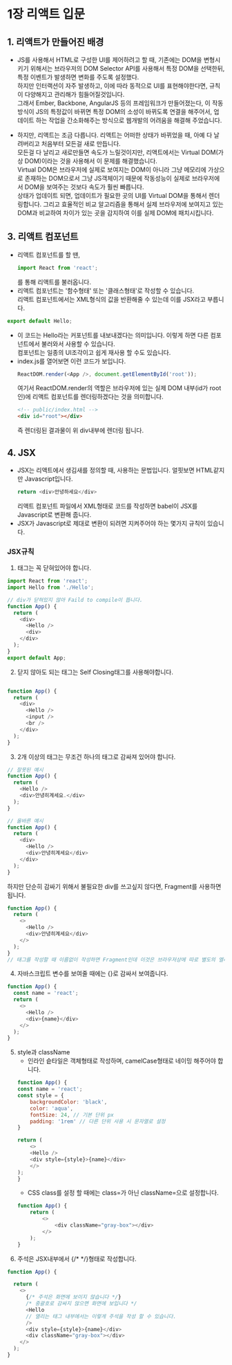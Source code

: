 # 1장 리액트 입문
## 1. 리액트가 만들어진 배경
- JS를 사용해서 HTML로 구성한 UI를 제어하려고 할 때, 기존에는 DOM을 변형시키기 위해서는 브라우저의 DOM Selector API를 사용해서 특정 DOM을 선택한뒤, 특정 이벤트가 발생하면 변화를 주도록 설정했다.  
하지만 인터랙션이 자주 발생하고, 이에 따라 동적으로 UI를 표현해야한다면, 규칙이 다양해지고 관리해가 힘들어질것입니다.  
그래서 Ember, Backbone, AngularJS 등의 프레임워크가 만들어졌는다, 이 작동방식이 JS의 특정값이 바뀌면 특정 DOM의 소성이 바뀌도록 연결을 해주어서, 업데이트 하는 작업을 간소화해주는 방식으로 웹개발의 어려움을 해결해 주었습니다.

- 하지만, 리액트는 조금 다릅니다. 리액트는 어떠한 상태가 바뀌었을 때, 아예 다 날려버리고 처음부터 모든걸 새로 만듭니다.  
모든걸 다 날리고 새로만들면 속도가 느릴것이지만, 리액트에서는 Virtual DOM(가상 DOM)이라는 것을 사용해서 이 문제를 해결했습니다.  
Virtual DOM은 브라우저에 실제로 보여지는 DOM이 아니라 그냥 메모리에 가상으로 존재하는 DOM으로서 그냥 JS객체이기 때문에 작동성능이 실제로 브라우저에서 DOM을 보여주는 것보다 속도가 훨씬 빠릅니다.  
상태가 업데이트 되면, 업데이트가 필요한 곳의 UI를 Virtual DOM을 통해서 렌더링합니다. 그리고 효율적인 비교 알고리즘을 통해서 실제 브라우저에 보여지고 있는 DOM과 비교하여 차이가 있는 곳을 감지하여 이를 실제 DOM에 패치시킵니다.

## 3. 리액트 컴포넌트
- 리액트 컴포넌트를 할 땐,  
    ```js
    import React from 'react';
    ```  
    를 통해 리액트를 불러옵니다.
- 리액트 컴포넌트는 '함수형태' 또는 '클래스형태'로 작성할 수 있습니다.  
리액트 컴포넌트에서는 XML형식의 값을 반환해줄 수 있는데 이를 JSX라고 부릅니다.
```js
export default Hello;
```
- 이 코드는 Hello라는 커포넌트를 내보내겠다는 의미입니다. 이렇게 하면 다른 컴포넌트에서 불러와서 사용할 수 있습니다.  
컴포넌트는 일종의 UI조각이고 쉽게 재사용 할 수도 있습니다.
- index.js를 열어보면 이런 코드가 보입니다.
    ```js
    ReactDOM.render(<App />, document.getElementById('root'));
    ```   
    여기서 ReactDOM.render의 역할은 브라우저에 있는 실제 DOM 내부(id가 root인)에 리액트 컴포넌트를 렌더링하겠다는 것을 의미합니다. 
    ```html
    <!-- public/index.html -->
    <div id="root"></div>
    ```
    즉 렌더링된 결과물이 위 div내부에 렌더링 됩니다.

## 4. JSX
- JSX는 리액트에서 생김새를 정의할 때, 사용하는 문법입니다. 얼핏보면 HTML같지만 Javascript입니다.
    ```js
    return <div>안녕하세요</div>
    ```
    리액트 컴포넌트 파일에서 XML형태로 코드를 작성하면 babel이 JSX를 Javascript로 변환해 줍니다.
- JSX가 Javascript로 제대로 변환이 되려면 지켜주어야 하는 몇가지 규칙이 있습니다.
### JSX규칙
1.  태그는 꼭 닫혀있어야 합니다.
```js
import React from 'react';
import Hello from './Hello';

// div가 닫혀있지 않아 Faild to compile이 뜹니다.
function App() {
  return (
    <div>
      <Hello />
      <div>
    </div>
  );
}
export default App;
```
2. 닫지 않아도 되는 태그는 Self Closing태그를 사용해야합니다.
```js

function App() {
  return (
    <div>
      <Hello />
      <input />
      <br />
    </div>
  );
}

```
3. 2개 이상의 태그는 무조건 하나의 태그로 감싸져 있어야 합니다.
```js
// 잘못된 예시
function App() {
  return (
    <Hello />
    <div>안녕히계세요.</div>
  );
}
```
```js
// 올바른 예시
function App() {
  return (
    <div>
      <Hello />
      <div>안녕히계세요</div>
    </div>
  );
}
```
하지만 단순히 감싸기 위해서 불필요한 div를 쓰고싶지 않다면, Fragment를 사용하면 됩니다.
```js
function App() {
  return (
    <>
      <Hello />
      <div>안녕히계세요</div>
    </>
  );
}
// 태그를 작성할 때 이름없이 작성하면 Fragment인데 이것은 브라우저상에 따로 별도의 엘리먼트로 나타나지 않습니다.
```
4. 자바스크립트 변수를 보여줄 때에는 {}로 감싸서 보여줍니다.
```js
function App() {
  const name = 'react';
  return (
    <>
      <Hello />
      <div>{name}</div>
    </>
  );
}
```
5. style과 className
    - 인라인 슽타일은 객체형태로 작성하며, camelCase형태로 네이밍 해주어야 합니다.
    ```js
    function App() {
    const name = 'react';
    const style = {
        backgroundColor: 'black',
        color: 'aqua',
        fontSize: 24, // 기본 단위 px
        padding: '1rem' // 다른 단위 사용 시 문자열로 설정
    }

    return (
        <>
        <Hello />
        <div style={style}>{name}</div>
        </>
    );
    }
    ```  
    - CSS class를 설정 할 때에는 class=가 아닌 className=으로 설정합니다.
    ```js
    function App() {
        return (
            <>
                <div className="gray-box"></div>
            </>
        );
    }
    ```
6. 주석은 JSX내부에서 {/* */}형태로 작성합니다.
```js
function App() {

  return (
    <>
      {/* 주석은 화면에 보이지 않습니다 */}
      /* 중괄호로 감싸지 않으면 화면에 보입니다 */
      <Hello 
      // 열리는 태그 내부에서는 이렇게 주석을 작성 할 수 있습니다.
      />
      <div style={style}>{name}</div>
      <div className="gray-box"></div>
    </>
  );
}
```